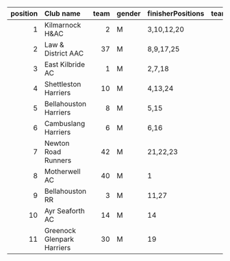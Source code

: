 |   position | Club name                  |   team | gender   | finisherPositions   |   teamPoints |   penaltyPoints |   totalPoints |   totalFinishers | Website                                    |
|-----------:|:---------------------------|-------:|:---------|:--------------------|-------------:|----------------:|--------------:|-----------------:|:-------------------------------------------|
|          1 | Kilmarnock H&AC            |      2 | M        | 3,10,12,20          |           45 |               0 |            45 |                5 | http://www.kilmarnockharriers.com/         |
|          2 | Law & District AAC         |     37 | M        | 8,9,17,25           |           59 |               0 |            59 |                4 | http://www.lawaac.co.uk/                   |
|          3 | East Kilbride AC           |      1 | M        | 2,7,18              |           27 |              37 |            64 |                3 | http://www.ekac.org.uk/                    |
|          4 | Shettleston Harriers       |     10 | M        | 4,13,24             |           41 |              37 |            78 |                3 | http://shettlestonharriers.org.uk/         |
|          5 | Bellahouston Harriers      |      8 | M        | 5,15                |           20 |              74 |            94 |                2 | http://www.bellahoustonharriers.co.uk/     |
|          6 | Cambuslang Harriers        |      6 | M        | 6,16                |           22 |              74 |            96 |                2 | https://cambuslangharriers.org/            |
|          7 | Newton Road Runners        |     42 | M        | 21,22,23            |           66 |              37 |           103 |                3 | https://www.newton-roadrunners.com/        |
|          8 | Motherwell AC              |     40 | M        | 1                   |            1 |             111 |           112 |                1 | https://motherwellac.com/                  |
|          9 | Bellahouston RR            |      3 | M        | 11,27               |           38 |              74 |           112 |                2 | https://www.bellahoustonroadrunners.co.uk/ |
|         10 | Ayr Seaforth AC            |     14 | M        | 14                  |           14 |             111 |           125 |                1 | https://www.ayrseaforth.co.uk/             |
|         11 | Greenock Glenpark Harriers |     30 | M        | 19                  |           19 |             111 |           130 |                1 | https://greenockglenparkharriers.com/      |